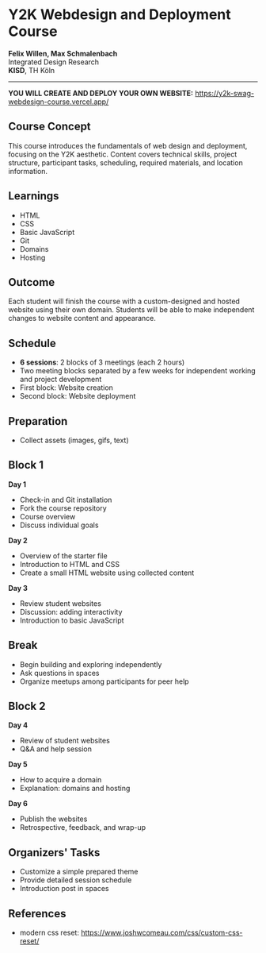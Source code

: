 # Y2K Webdesign and Deployment Course

**Felix Willen, Max Schmalenbach**  
Integrated Design Research  
**KISD**, TH Köln

----
**YOU WILL CREATE AND DEPLOY YOUR OWN WEBSITE:** https://y2k-swag-webdesign-course.vercel.app/

## Course Concept

This course introduces the fundamentals of web design and deployment, focusing on the Y2K aesthetic. Content covers technical skills, project structure, participant tasks, scheduling, required materials, and location information.

## Learnings

- HTML
- CSS
- Basic JavaScript
- Git
- Domains
- Hosting

## Outcome

Each student will finish the course with a custom-designed and hosted website using their own domain. Students will be able to make independent changes to website content and appearance.

## Schedule

- **6 sessions**: 2 blocks of 3 meetings (each 2 hours)
- Two meeting blocks separated by a few weeks for independent working and project development
- First block: Website creation
- Second block: Website deployment

## Preparation

- Collect assets (images, gifs, text)

## Block 1

**Day 1**

- Check-in and Git installation
- Fork the course repository
- Course overview
- Discuss individual goals

**Day 2**

- Overview of the starter file
- Introduction to HTML and CSS
- Create a small HTML website using collected content

**Day 3**

- Review student websites
- Discussion: adding interactivity
- Introduction to basic JavaScript

## Break

- Begin building and exploring independently
- Ask questions in spaces
- Organize meetups among participants for peer help

## Block 2

**Day 4**

- Review of student websites
- Q&A and help session

**Day 5**

- How to acquire a domain
- Explanation: domains and hosting

**Day 6**

- Publish the websites
- Retrospective, feedback, and wrap-up

## Organizers' Tasks

- Customize a simple prepared theme
- Provide detailed session schedule
- Introduction post in spaces

## References
- modern css reset: https://www.joshwcomeau.com/css/custom-css-reset/
